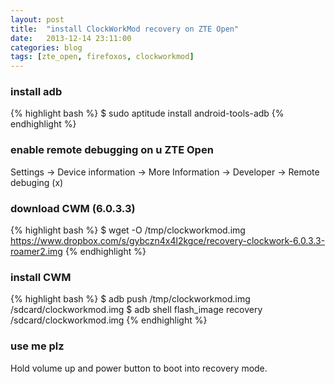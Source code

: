 ```yaml
---
layout: post
title:  "install ClockWorkMod recovery on ZTE Open"
date:   2013-12-14 23:11:00
categories: blog
tags: [zte_open, firefoxos, clockworkmod]
---
```


### install adb

{% highlight bash %}
$ sudo aptitude install android-tools-adb
{% endhighlight %}

### enable remote debugging on u ZTE Open

Settings -> Device information -> More Information -> Developer -> Remote debuging (x)

### download CWM (6.0.3.3)

{% highlight bash %}
$ wget -O /tmp/clockworkmod.img https://www.dropbox.com/s/gybczn4x4l2kgce/recovery-clockwork-6.0.3.3-roamer2.img
{% endhighlight %}

### install CWM

{% highlight bash %}
$ adb push /tmp/clockworkmod.img /sdcard/clockworkmod.img
$ adb shell flash_image recovery /sdcard/clockworkmod.img
{% endhighlight %}

### use me plz

Hold volume up and power button to boot into recovery mode.

